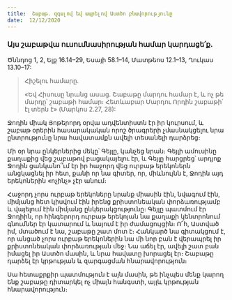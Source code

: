 ```yaml
---
title:  Շաբաթ. զգալով եվ ապրելով Աստծո բնավորությունը
date:  12/12/2020
---
```


### Այս շաբաթվա ուսումնասիրության համար կարդացե՛ք.
Ծննդոց 1, 2, Ելք 16.14–29, Եսայի 58.1–14, Մատթեոս 12.1–13, Ղուկաս 13.10–17:

> <p>Հիշելու համարը.<p>
> «Եվ Հիսուսը նրանց ասաց. Շաբաթը մարդու համար է, և ոչ թե մարդը՝ շաբաթի համար։ Հետևաբար Մարդու Որդին շաբաթի՛ էլ տերն է» (Մարկոս 2.27, 28):

Ջոդին միակ Յոթերորդ օրվա ադվենտիստն էր իր կուրսում, և շաբաթ օրերին հասարակական որոշ ծրագրերի չմասնակցելու նրա ընտրությունը նրա հավատամքն ավելի տեսանելի դարձրեց։

Մի օր նրա ընկերներից մեկը՝ Գեյլը, կանչեց նրան։ Գեյլի ամուսինը քաղաքից վեց շաբաթով բացակայելու էր, և Գեյլը հարցրեց՝ արդյոք Ջոդին ցանկանո՞ւմ էր իր հաջորդ վեց ուրբաթ երեկոներն անցկացնել իր հետ, քանի որ նա գիտեր, որ, միևնույնն է, Ջոդին այդ երեկոներին «ոչինչ» չէր անում։

Հաջորդ չորս ուրբաթ երեկոները նրանք միասին էին, նվագում էին, միմյանց հետ կիսվում էին իրենց քրիստոնեական փորձառությամբ և վայելում էին միմյանց ընկերակցությունը։ Գեյլը պատմում էր Ջոդիին, որ հինգերորդ ուրբաթ երեկոյան նա քաղաքի կենտրոնում գնումներ էր կատարում և նայում է իր ժամացույցին։ Ո՜հ, Աստված իմ, մտածում է նա, շաբաթը շատ մոտ է։ Հանկարծ նա գիտակցում է, որ անցած չորս ուրբաթ երեկոներին նա մի նոր բան է վերապրել իր քրիստոնեական փորձառության մեջ։ Նա աճել էր, ավելի շատ բան իմացել իր Աստծո մասին, և նրա հավատը խորացել էր։ Շաբաթը դարձել էր կրթության և զարգացման հնարավորություն։

Սա հետաքրքիր պատմություն է այն մասին, թե ինչպես մենք կարող ենք շաբաթը դիտարկել ոչ միայն հանգստի, այլև կրթության հնարավորություն։
